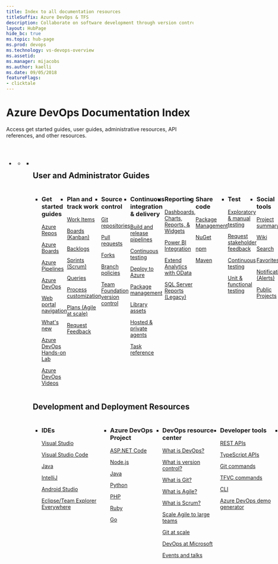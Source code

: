 ```yaml
---
title: Index to all documentation resources 
titleSuffix: Azure DevOps & TFS
description: Collaborate on software development through version control, work tracking, and continuous integration and delivery with Azure DevOps and Team Foundation Server
layout: HubPage 
hide_bc: true
ms.topic: hub-page
ms.prod: devops 
ms.technology: vs-devops-overview 
ms.assetid:  
ms.manager: mijacobs 
ms.author: kaelli 
ms.date: 09/05/2018
featureFlags:
- clicktale 
---
```


<div id="main" class="v2">
    <div class="container">
        <h1>Azure DevOps Documentation Index</h1>
        <p>Access get started guides, user guides, administrative resources, API references, and other resources.</p>
        <p style="height: 30px;">&nbsp;</p>
        <ul class="pivots">
            <li>
                <a href="#index"></a>
                <ul id="index">
                    <li class="panelItem" data-index="0">
                        <a class="singlePanelNavItem selected" style="display: none" href="#indexA" data-linktype="self-bookmark"></a>
                        <ul class="panelContent singlePanelContent" id="indexA" style="margin-top: 0px; display: flex; float: left; border: none;">
                            <li class="fullSpan">
                                <h2 style="float: left; display: flex;">User and Administrator Guides</h2><br/>                                <a href="#index2"></a>
                                <ul id="index2" class="cardsW cols cols4 panelContent singlePanelContent" style="float: left; display: flex!important;">
                                    <li>
                                        <div class="cardSize">
                                            <div class="cardPadding">
                                                <div class="card">
                                                    <div class="cardText">
                                                        <h3>Get started guides</h3>
                                                        <p><a href="/azure/devops/repos/get-started/index">Azure Repos</a></p>
                                                        <p><a href="/azure/devops/boards/get-started/index">Azure Boards</a></p>
                                                        <p><a href="/azure/devops/pipelines/get-started/pipelines-get-started">Azure Pipelines</a></p>
                                                        <p><a href="/azure/devops/user-guide/index">Azure DevOps</a></p>
                                                        <p><a href="/azure/devops/project/navigation/index">Web portal navigation</a></p>
                                                        <p><a href="/azure/devops/release-notes/index">What&#39;s new</a></p>
                                                        <p><a href="https://www.azuredevopslabs.com/">Azure DevOps Hands-on Lab</a></p>
                                                        <p><a href="https://www.youtube.com/channel/UC-ikyViYMM69joIAv7dlMsA">Azure DevOps Videos</a></p>
                                                    </div>
                                                </div>
                                            </div>
                                        </div>
                                    </li>
                                    <li>
                                        <div class="cardSize">
                                            <div class="cardPadding">
                                                <div class="card">
                                                    <div class="cardText">
                                                        <h3>Plan and track work</h3>
                                                        <p><a href="/azure/devops/boards/work-items/about-work-items">Work Items</a></p>
                                                        <p><a href="/azure/devops/boards/boards/kanban-overview">Boards (Kanban)</a></p>
                                                        <p><a href="/azure/devops/boards/backlogs/backlogs-overview">Backlogs</a></p>
                                                        <p><a href="/azure/devops/boards/sprints/scrum-overview">Sprints (Scrum)</a></p>
                                                        <p><a href="/azure/devops/boards/queries/query-index-quick-ref">Queries</a></p>
                                                        <p><a href="/azure/devops/organizations/settings/work/inheritance-process-model">Process customization</a></p>
                                                        <p><a href="/azure/devops/boards/plans/index">Plans (Agile at scale)</a></p>
                                                        <p><a href="/azure/devops/project/feedback/index">Request Feedback</a></p>
                                                    </div>
                                                </div>
                                            </div>
                                        </div> 
                                    </li>
                                    <li>
                                        <div class="cardSize">
                                            <div class="cardPadding">
                                                <div class="card">
                                                    <div class="cardText">
                                                        <h3>Source control</h3>
                                                        <p><a href="/azure/devops/repos/git/index">Git repositories</a></p>
                                                        <p><a href="/azure/devops/repos/git/pull-requests-overview">Pull requests</a></p>
                                                        <p><a href="/azure/devops/repos/git/forks-overview">Forks</a></p>
                                                        <p><a href="/azure/devops/repos/git/branch-policies-overview">Branch policies</a></p>
                                                        <p><a href="/azure/devops/repos/tfvc/index">Team Foundation version control</a></p>
                                                    </div>
                                                </div>
                                            </div>
                                        </div>
                                    </li>
                                    <li>
                                        <div class="cardSize">
                                            <div class="cardPadding">
                                                <div class="card">
                                                    <div class="cardText">
                                                        <h3>Continuous integration &amp; delivery</h3>
                                                        <p><a href="/azure/devops/pipelines/index">Build and release pipelines</a></p>
                                                        <p><a href="/azure/devops/pipelines/ecosystems/dotnet-core#run-your-tests">Continuous testing</a></p>
                                                        <p><a href="/azure/devops/deploy-azure/index">Deploy to Azure</a></p>
                                                        <p><a href="/azure/devops/artifacts/index">Package management</a></p>
                                                        <p><a href="/azure/devops/pipelines/library/index">Library assets</a></p>
                                                        <p><a href="/azure/devops/pipelines/agents/agents">Hosted &amp; private agents</a></p>
                                                        <p><a href="/azure/devops/pipelines/tasks">Task reference</a></p>
                                                    </div>
                                                </div>
                                            </div>
                                        </div>
                                    </li>
                                    <li>
                                        <div class="cardSize">
                                            <div class="cardPadding">
                                                <div class="card">
                                                    <div class="cardText">
                                                        <h3>Reporting</h3>
                                                        <p><a href="/azure/devops/report/dashboards/quick-ref">Dashboards, Charts, Reports, &amp; Widgets</a></p>
                                                        <p><a href="/azure/devops/report/powerbi/overview">Power BI Integration</a></p>
                                                        <p><a href="/azure/devops/report/extend-analytics/quick-ref">Extend Analytics with OData</a></p>
                                                        <p><a href="/azure/devops/report/sql-reports/reporting-services-reports">SQL Server Reports (Legacy)</a></p>
                                                    </div>
                                                </div>
                                            </div>
                                        </div> 
                                    </li>
                                    <li>
                                        <div class="cardSize">
                                            <div class="cardPadding">
                                                <div class="card">
                                                    <div class="cardText">
                                                        <h3>Share code</h3>
                                                        <p><a href="/azure/devops/artifacts/overview">Package Management</a></p>
                                                        <p><a href="/azure/devops/artifacts/get-started-nuget">NuGet</a></p>
                                                        <p><a href="/azure/devops/artifacts/get-started-npm">npm</a></p>
                                                        <p><a href="/azure/devops/artifacts/get-started-maven">Maven</a></p>
                                                    </div>
                                                </div>
                                            </div>
                                        </div>
                                    </li>
                                    <li>
                                        <div class="cardSize">
                                            <div class="cardPadding">
                                                <div class="card">
                                                    <div class="cardText">
                                                        <h3>Test</h3>
                                                        <p><a href="/azure/devops/test/index">Exploratory &amp; manual testing</a></p>
                                                        <p><a href="/azure/devops/project/feedback/index">Request stakeholder feedback</a></p>
                                                        <p><a href="/azure/devops/pipelines/ecosystems/dotnet-core#run-your-tests">Continuous testing</a></p>
                                                        <p><a href="/visualstudio/test/unit-test-your-code">Unit &amp; functional testing</a></p>
                                                    </div>
                                                </div>
                                            </div>
                                        </div>
                                    </li>
                                    <li>
                                        <div class="cardSize">
                                            <div class="cardPadding">
                                                <div class="card">
                                                    <div class="cardText">
                                                        <h3>Social tools</h3>
                                                        <p><a href="/azure/devops/project/wiki/project-vision-status">Project summary</a></p>
                                                        <p><a href="/azure/devops/project/wiki/index">Wiki</a></p>
                                                        <p><a href="/azure/devops/project/search/index">Search</a></p>
                                                        <p><a href="/azure/devops/project/navigation/set-favorites">Favorites</a></p>
                                                        <p><a href="/azure/devops/notifications">Notifications (Alerts)</a></p>
                                                        <p><a href="/azure/devops/organizations/public/index">Public Projects</a></p>
                                                    </div>
                                                </div>
                                            </div>
                                        </div>
                                    </li>
                                    <li>
                                        <div class="cardSize">
                                            <div class="cardPadding">
                                                <div class="card">
                                                    <div class="cardText">
                                                        <h3>Management tools</h3>
                                                        <p><a href="/azure/devops/organizations/projects/index">Manage projects</a></p>
                                                        <p><a href="/azure/devops/organizations/settings/about-teams-and-settings">Scale &amp; configure teams</a></p>
                                                        <p><a href="/azure/devops/organizations/security/index">Security &amp; identity</a></p>
                                                        <p><a href="/azure/devops/reference/customize-work">Customization</a></p>
                                                        <p><a href="/azure/devops/organizations/accounts/index">Manage organizations</a></p>
                                                        <p><a href="/azure/devops/billing/index">Billing</a></p>
                                                        <p><a href="/azure/devops/notifications/index">Manage notifications</a></p>
                                                        <p><a href="/azure/devops/server/admin/admin-quick-ref">Azure DevOps Server</a></p>
                                                        <p><a href="/azure/devops/migrate">Migration &amp; Import</a></p>
                                                    </div>
                                                </div>
                                            </div>
                                        </div>
                                    </li>
                                    <li>
                                        <div class="cardSize">
                                            <div class="cardPadding">
                                                <div class="card">
                                                    <div class="cardText">
                                                        <h3>Discover, manage, and develop extensions</h3>
                                                        <p><a href="https://marketplace.visualstudio.com/azuredevops">Azure DevOps Marketplace</a></p>
                                                        <p><a href="/azure/devops/extend/index">Develop extensions</a></p>
                                                        <p><a href="/azure/devops/service-hooks/index">Service hooks</a></p>
                                                        <p><a href="/azure/devops/integrate/index">Integrate applications</a></p>
                                                    </div>
                                                </div>
                                            </div>
                                        </div>
                                    </li>
                                    <li>
                                        <div class="cardSize">
                                            <div class="cardPadding">
                                                <div class="card">
                                                    <div class="cardText">
                                                        <h3>Office integration tools</h3>
                                                        <p><a href="/azure/devops/boards/backlogs/office/bulk-add-modify-work-items-excel">Excel</a></p>
                                                        <p><a href="/azure/devops/boards/backlogs/office/create-your-backlog-tasks-using-project">Project</a></p>
                                                        <p><a href="/azure/devops/boards/backlogs/office/storyboard-your-ideas-using-powerpoint">PowerPoint Storyboarding</a></p>
                                                    </div>
                                                </div>
                                            </div>
                                        </div> 
                                    </li>
                                </ul>
                                <p style="height: 20px;">&nbsp;</p>
                                <h2 style="float: left; display: flex;">Development and Deployment Resources</h2> 
                                <a href="#index3"></a>
                                <ul id="index3" class="cardsW cols cols4 panelContent singlePanelContent" style="float: left; display: flex!important;">
                                    <li>
                                        <div class="cardSize">
                                            <div class="cardPadding">
                                                <div class="card">
                                                    <div class="cardText">
                                                        <h3>IDEs</h3>
                                                        <p><a href="/visualstudio">Visual Studio</a></p>
                                                        <p><a href="https://code.visualstudio.com/docs">Visual Studio Code</a></p>
                                                        <p><a href="/azure/devops/java/index">Java</a></p>
                                                        <p><a href="/azure/devops/java/download-intellij-plug-in">IntelliJ</a></p>
                                                        <p><a href="/azure/devops/java/download-android-studio-plug-in">Android Studio</a></p>
                                                        <p><a href="/azure/devops/java/download-eclipse-plug-in">Eclipse/Team Explorer Everywhere</a></p>
                                                    </div>
                                                </div>
                                            </div>
                                        </div>
                                    </li>
                                    <li>
                                        <div class="cardSize">
                                            <div class="cardPadding">
                                                <div class="card">
                                                    <div class="cardText">
                                                        <h3>Azure DevOps Project</h3>
                                                        <p><a href="/azure/devops-project/azure-devops-project-aspnet-core">ASP.NET Code</a></p>
                                                        <p><a href="/azure/devops-project/azure-devops-project-nodejs">Node.js</a></p>
                                                        <p><a href="/azure/devops-project/azure-devops-project-java">Java</a></p>
                                                        <p><a href="/azure/devops-project/azure-devops-project-python">Python</a></p>
                                                        <p><a href="/azure/devops-project/azure-devops-project-php">PHP</a></p>
                                                        <p><a href="/azure/devops-project/azure-devops-project-ruby">Ruby</a></p>
                                                        <p><a href="/azure/devops-project/azure-devops-project-go">Go</a></p>
                                                    </div>
                                                </div>
                                            </div>
                                        </div> 
                                    </li>
                                    <li>
                                        <div class="cardSize">
                                            <div class="cardPadding">
                                                <div class="card">
                                                    <div class="cardText">
                                                        <h3>DevOps resource center</h3>
                                                        <p><a href="/azure/devops/learn/what-is-devops">What is DevOps?</a></p>
                                                        <p><a href="/azure/devops/learn/git/what-is-version-control">What is version control?</a></p>
                                                        <p><a href="/azure/devops/learn/git/what-is-git">What is Git?</a></p>
                                                        <p><a href="/azure/devops/learn/agile/what-is-agile">What is Agile?</a></p>
                                                        <p><a href="/azure/devops/learn/agile/what-is-scrum">What is Scrum?</a></p>
                                                        <p><a href="/azure/devops/learn/agile/scale-agile-large-teams">Scale Agile to large teams</a></p>
                                                        <p><a href="/azure/devops/learn/git/git-at-scale">Git at scale</a></p>
                                                        <p><a href="/azure/devops/learn/devops-at-microsoft/">DevOps at Microsoft</a></p>
                                                        <p><a href="/azure/devops/learn/events-and-talks/">Events and talks</a></p>
                                                    </div>
                                                </div>
                                            </div>
                                        </div>
                                    </li>
                                    <li>
                                        <div class="cardSize">
                                            <div class="cardPadding">
                                                <div class="card">
                                                    <div class="cardText">
                                                        <h3>Developer tools</h3>
                                                        <p><a href="/rest/api/vsts/">REST APIs</a></p>
                                                        <p><a href="https://www.visualstudio.com/docs/integrate/extensions/reference/client/core-sdk">TypeScript APIs</a></p>
                                                        <p><a href="/azure/devops/repos/git/command-prompt">Git commands</a></p>
                                                        <p><a href="/azure/devops/repos/tfvc/use-team-foundation-version-control-commands">TFVC commands</a></p>
                                                        <p><a href="/azure/devops/cli">CLI</a></p>
                                                        <p><a href="/azure/devops/demo-gen">Azure DevOps demo generator</a></p>
                                                    </div>
                                                </div>
                                            </div>
                                        </div>
                                    </li>
                                    <li>
                                        <div class="cardSize">
                                            <div class="cardPadding">
                                                <div class="card">
                                                    <div class="cardText">
                                                        <h3>Task-specific clients</h3>
                                                        <p><a href="/azure/devops/test/provide-stakeholder-feedback">Test &amp; Feedback extension</a></p>
                                                        <p><a href="/azure/devops/project/feedback/give-feedback">Microsoft Feedback Client</a></p>
                                                    </div>
                                                </div>
                                            </div>
                                        </div>
                                    </li>
                                    <li>
                                        <div class="cardSize">
                                            <div class="cardPadding">
                                                <div class="card">
                                                    <div class="cardText">
                                                        <h3>Web app deployment</h3>
                                                        <p><a href="/azure/devops/pipelines/targets/webapp">Azure Web App Deployment</a></p>
                                                        <p><a href="/azure/devops/pipelines/apps/cd/deploy-webdeploy-iis-deploygroups">Windows Virtual Machine</a></p>
                                                        <p><a href="/azure/devops/pipelines/apps/cd/deploy-docker-webapp">Azure Web App for Containers</a></p>
                                                    </div>
                                                </div>
                                            </div>
                                        </div> 
                                    </li>
                            </li>
                        </ul>
                    </li>
                </ul>
            </li>
        </ul>
    </div>
</div>
